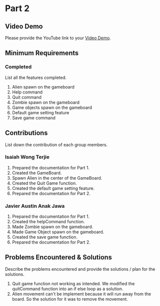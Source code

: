 # Part 2

## Video Demo

Please provide the YouTube link to your [Video Demo](https://youtube.com).

## Minimum Requirements

### Completed

List all the features completed.

1. Alien spawn on the gameboard
2. Help command
3. Quit command
4. Zombie spawn on the gameboard
5. Game objects spawn on the gameboard
6. Default game setting feature
7. Save game command

## Contributions

List down the contribution of each group members.

### Isaiah Wong Terjie

1. Prepared the documentation for Part 1.
2. Created the GameBoard.
3. Spawn Alien in the center of the GameBoard.
4. Created the Quit Game function.
5. Created the default game setting feature.
6. Prepared the documentation for Part 2.

### Javier Austin Anak Jawa

1. Prepared the documentation for Part 1.
2. Created the helpCommand function.
3. Made Zombie spawn on the gameboard.
4. Made Game Object spawn on the gameboard.
5. Created the save game function.
6. Prepared the documentation for Part 2.

## Problems Encountered & Solutions

Describe the problems encountered and provide the solutions / plan for the solutions.

1. Quit game function not working as intended. We modified the quitCommand function into an if else loop as a solution.
2. Alien movement can't be implement because it will run away from the board. So the solution for it was to remove the movement.
